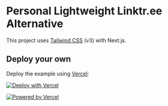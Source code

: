 # Personal Lightweight Linktr.ee Alternative

This project uses [Tailwind CSS](https://tailwindcss.com/) (v3) with Next.js.

## Deploy your own

Deploy the example using [Vercel](https://vercel.com?utm_source=dipakparmar&utm_medium=readme&utm_campaign=oss):

[![Deploy with Vercel](https://vercel.com/button)](https://vercel.com/new/clone?repository-url=https%3A%2F%2Fgithub.com%2Fdipakparmar%2Fdipak.bio&project-name=my-linktree&repo-name=my-linktree)

[![Powered by Vercel](https://www.datocms-assets.com/31049/1618983297-powered-by-vercel.svg)](https://vercel.com?utm_source=dipakparmar&utm_medium=readme&utm_campaign=oss)
